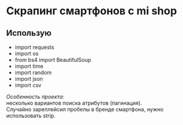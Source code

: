 # Скрапинг смартфонов с mi shop
## Использую
- import requests
- import os
- from bs4 import BeautifulSoup
- import time
- import random
- import json
- import csv

*Особенность проекта:* <br/>
несколько вариантов поиска атрибутов (пагинация).<br/>
Случайно зареплейсил пробелы в бренде смартфона, нужно использовать strip.

